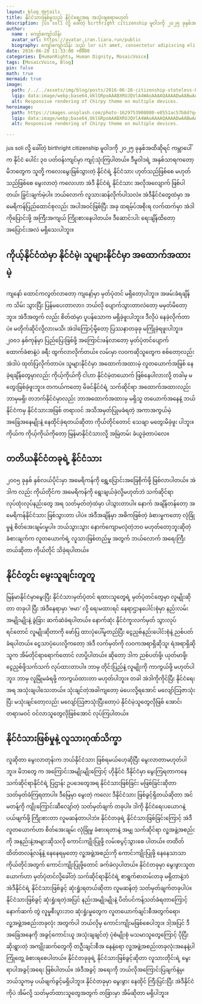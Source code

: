 ```yaml
---
layout: blog_details
title: နိုင်ငံသားဖြစ်မှုသည် နိုင်ငံရေးအရ အသုံးချစရာမဟုတ်
description: jus soli လို့ ခေါ်တဲ့ birthright citizenship မူဝါဒကို ၂၀၂၅ ခုနှစ်အထိဆိုရင် ကမ္ဘာပေါ်က နိုင်ငံ ပေါင်း ၃၀ ပတ်ဝန်းကျင်မှာ ကျင့်သုံးကြပါတယ်။ ဒီမူဝါဒရဲ့  အနှစ်သာရကတော့ မိဘတွေက သူတို့ ကလေးမွေးဖြစ်သွားတဲ့ နိုင်ငံရဲ့ နိုင်ငံသား ဟုတ်သည်ဖြစ်စေ မဟုတ်သည်ဖြစ်စေ မွေးလာတဲ့ ကလေးဟာ အဲဒီ နိုင်ငံရဲ့ နိုင်ငံသား အလိုအလျောက် ဖြစ်ပါတယ်၊ ခြွင်းချက်မဲ့ပါ။ ဘယ်လောက် လူသားဆန်လိုက်ပါသလဲ။
author:
  name : ကျော်ကျော်သိန်း
  avatar_url: https://avatar.iran.liara.run/public
  biography: ကျော်ကျော်သိန်း သည် lor sit amet, consectetur adipiscing elit.Lorem ipsum dolor sit amet, consectetur adipiscing elit. Lorem ipsum dolor sit amet, consectetur adipiscing elit.
date: 2016-06-28 11:33:00 +0800
categories: [HumanRights, Human Dignity, MosaicVoice]
tags: [MosaicVoice, Blog]
pin: false
math: true
mermaid: true
image:
  path: /../../assets/img/blog/posts/2016-06-28-citizenship-stateless-kkthein/blog_hero.png
  lqip: data:image/webp;base64,UklGRpoAAABXRUJQVlA4WAoAAAAQAAAADwAABwAAQUxQSDIAAAARL0AmbZurmr57yyIiqE8oiG0bejIYEQTgqiDA9vqnsUSI6H+oAERp2HZ65qP/VIAWAFZQOCBCAAAA8AEAnQEqEAAIAAVAfCWkAALp8sF8rgRgAP7o9FDvMCkMde9PK7euH5M1m6VWoDXf2FkP3BqV0ZYbO6NA/VFIAAAA
  alt: Responsive rendering of Chirpy theme on multiple devices.
heroimage: 
  path: https://images.unsplash.com/photo-1629753908080-e8551ac57b8d?q=80&w=3500&auto=format&fit=crop&ixlib=rb-4.0.3&ixid=M3wxMjA3fDB8MHxwaG90by1wYWdlfHx8fGVufDB8fHx8fA%3D%3D
  lqip: data:image/webp;base64,UklGRpoAAABXRUJQVlA4WAoAAAAQAAAADwAABwAAQUxQSDIAAAARL0AmbZurmr57yyIiqE8oiG0bejIYEQTgqiDA9vqnsUSI6H+oAERp2HZ65qP/VIAWAFZQOCBCAAAA8AEAnQEqEAAIAAVAfCWkAALp8sF8rgRgAP7o9FDvMCkMde9PK7euH5M1m6VWoDXf2FkP3BqV0ZYbO6NA/VFIAAAA
  alt: Responsive rendering of Chirpy theme on multiple devices.

---
```

jus soli လို့ ခေါ်တဲ့ birthright citizenship မူဝါဒကို ၂၀၂၅ ခုနှစ်အထိဆိုရင် ကမ္ဘာပေါ်က နိုင်ငံ ပေါင်း ၃၀ ပတ်ဝန်းကျင်မှာ ကျင့်သုံးကြပါတယ်။ ဒီမူဝါဒရဲ့  အနှစ်သာရကတော့ မိဘတွေက သူတို့ ကလေးမွေးဖြစ်သွားတဲ့ နိုင်ငံရဲ့ နိုင်ငံသား ဟုတ်သည်ဖြစ်စေ မဟုတ်သည်ဖြစ်စေ မွေးလာတဲ့ ကလေးဟာ အဲဒီ နိုင်ငံရဲ့ နိုင်ငံသား အလိုအလျောက် ဖြစ်ပါတယ်၊ ခြွင်းချက်မဲ့ပါ။ ဘယ်လောက် လူသားဆန်လိုက်ပါသလဲ။
အဲဒီနိုင်ငံတွေထဲမှာ အမေရိကန်ပြည်ထောင်စုလည်း အပါအဝင်ဖြစ်ပြီး အခု ထရမ့်ပ်အစိုးရ လက်ထက်မှာ အဲဒါကိုပြောင်းဖို့ အကြီးအကျယ် ကြိုးစားနေပါတယ်။ ဒီဆောင်းပါး ရေးချိန်ထိတော့ အပြောင်းအလဲ မရှိသေးပါဘူး။

## ကိုယ့်နိုင်ငံထဲမှာ နိုင်ငံမဲ့၊ သူများနိုင်ငံမှာ အထောက်အထားမဲ့
ကျနော် ထောင်ကလွတ်လာတော့ ကျနော့်မှာ မှတ်ပုံတင် မရှိတော့ပါဘူး။ အဖမ်းခံရချိန်က သိမ်း သွားပြီး ပြန်မပေးတာလား၊ ဘယ်လို ပျောက်သွားတာလဲတော့ မမှတ်မိတော့ဘူး။ အဲဒီအတွက် လည်း စိတ်ထဲမှာ ပူပန်သောက မရှိခဲ့ဖူးပါဘူး။ ဒီလိုပဲ နေခဲ့လိုက်တာပဲ။ မတိုက်ဆိုင်လို့လားမသိ၊ အဲဒါကြောင့်မို့တော့ ပြဿနာတခုခု မကြုံခဲ့ရဖူးပါဘူး။
၂၀၀၁ နှစ်ကုန်မှာ ပြည်ပြေးဖြစ်ဖို့ အကြောင်းဖန်လာတော့ မှတ်ပုံတင်ပျောက် ထောက်ခံစာနဲ့ပဲ ခရီး ထွက်လာလိုက်တယ်။ လမ်းမှာ လဝကဆိုသူတွေက စစ်တော့လည်း အဲဒါပဲ ထုတ်ပြလိုက်တာပဲ။
သူများနိုင်ငံမှာ အထောက်အထားမဲ့ လူတယောက်အဖြစ် နေခဲ့ရချိန်တွေမှာလည်း ကိုယ့်ကိုယ်ကို ငါဟာ နိုင်ငံမဲ့တယောက် ဖြစ်နေပါလားလို့ တခါမှ မတွေးဖြစ်ခဲ့ဖူးဘူး။ တကယ်ကတော့ မိခင်နိုင်ငံရဲ့ သက်ဆိုင်ရာ အထောက်အထားလည်း ဘာမှမရှိ၊ တဘက်နိုင်ငံမှာလည်း ဘာအထောက်အထားမှ မရှိသူ တယောက်အနေနဲ့ ဘယ်နိုင်ငံကမှ နိုင်ငံသားအဖြစ် တရားဝင် အသိအမှတ်ပြုမခံရတဲ့ အကာအကွယ်မဲ့ အခြေအနေမျိုးနဲ့ နေထိုင်ခဲ့ရတယ်ဆိုတာ ကိုယ်တိုင်တောင် သေချာ မတွေးမိခဲ့ဖူး ပါဘူး။ ကိုယ်က ကိုယ့်ကိုယ်ကိုတော့ မြန်မာနိုင်ငံသားလို့ အမြဲတမ်း ခံယူခဲ့တာပဲလေ။
## တတိယနိုင်ငံတခုရဲ့ နိုင်ငံသား
၂၀၀၅ ခုနှစ် နှစ်လယ်ပိုင်းမှာ အမေရိကန်ကို ရွှေ့ပြောင်းအခြေစိုက်ဖို့ ဖြစ်လာပါတယ်။ အဲဒါက လည်း ကိုယ်တိုင်က အမေရိကန်ကို ရွေးချယ်ခဲ့လို့မဟုတ်ဘဲ သက်ဆိုင်ရာ လုပ်ထုံးလုပ်နည်းတွေ အရ သတ်မှတ်တဲ့ထဲမှာ ပါသွားတာပါ။ နောက် အချိန်တန်တော့ အမေရိကန်နိုင်ငံသား ဖြစ်သွားတာ ပါပဲ။ အဲဒီအချိန်မှာ အဓိကဖြစ်တဲ့ ခံစားမှုကတော့ လုံခြုံမှုနဲ့ စိတ်အေးချမ်းမှုပါ။ ဘယ်သွားသွား နောက်ကျောမလုံတဲ့ဘဝ မဟုတ်တော့ဘူးဆိုတဲ့ ခံစားချက်က လူတယောက်ရဲ့ လူသားဖြစ်တည်မှု အတွက် ဘယ်လောက် အရေးကြီးတယ်ဆိုတာ ကိုယ်တိုင် သိခဲ့ရပါတယ်။
## နိုင်ငံတွင်း မွေးသူချင်းတူတူ
မြန်မာနိုင်ငံမှာမွေးပြီး နိုင်ငံသားမှတ်ပုံတင် ရထားသူတွေရဲ့ မှတ်ပုံတင်တွေမှာ လူမျိုးဆိုတာ တခုပါ ပြီး အဲဒီနေရာမှာ ‘ဗမာ’ လို့ ရေးမထားရင် နေရာဌာနပေါင်းစုံမှာ နည်းလမ်းအမျိုးမျိုးနဲ့ ခွဲခြား ဆက်ဆံခံရပါတယ်။ နောက်ဆုံး နိုင်ငံကူးလက်မှတ် သွားလုပ်ရင်တောင် လူမျိုးဆိုတာကို ဖော်ပြ ထားပုံပေါ်မူတည်ပြီး ငွေညှစ်နည်းပေါင်းစုံနဲ့ ညစ်ပတ်ခံရပါတယ်။ ငွေသာပုံပေးလို့ကတော့ အဲဒီ လက်မှတ်ကို လဝကအရာရှိဆိုသူ၊ ရဲအရာရှိဆိုသူက အိမ်တိုင်ရာရောက်တောင် လာပို့ပါတယ်။ ဆိုတော့ ဒါက ညစ်ပတ်ဖို့၊ ယုတ်မာဖို့၊ ငွေညှစ်ဖို့သက်သက် လုပ်ထားတာပါ။ ဘာမှ တိုင်းပြည်နဲ့ လူမျိုးကို ကာကွယ်ဖို့ မဟုတ်ပါဘူး၊ ဘာမှ လူမြိုမခံရဖို့ ကာကွယ်ထားတာ မဟုတ်ပါဘူး။ တခါ အဲဒါကိုကိုင်ပြီး နိုင်ငံရေးအရ အသုံးချပါသေးတယ်။ သုံးချင်တဲ့အခါကျတော့ မဲပေးလို့ရအောင် မလျော်သြဇာသုံးပြီး မသုံးချင်တော့လည်း မလျော်သြဇာသုံးပြီးတော့ပဲ နိုင်ငံမဲ့သူတွေလိုဖြစ် အောင်၊ တရားမဝင် ဝင်လာသူတွေလိုဖြစ်အောင် လုပ်ကြပါတယ်။
## နိုင်ငံသားဖြစ်မှုနဲ့ လူသားဂုဏ်သိက္ခာ
လူဆိုတာ မွေးလာတုန်းက ဘယ်နိုင်ငံသား ဖြစ်ရမယ်ဟေ့ဆိုပြီး မွေးလာတာမဟုတ်ပါဘူး။ မိဘတွေ က အကြောင်းအမျိုးမျိုးကြောင့် ဟိုနိုင်ငံ ဒီနိုင်ငံမှာ မွေးကြရတာကနေ သက်ဆိုင်ရာနိုင်ငံရဲ့ ပြဌာန်း ဥပဒေတွေအရ နိုင်ငံသားဖြစ်ခြင်း မဖြစ်ခြင်းဆိုတာ သတ်မှတ်ခံကြရတာပါ။ ဒီမြေမှာ မွေးတဲ့ ကလေး ဒီနိုင်ငံသား ဖြစ်ခွင့်ရှိတယ်ဆိုတာ အင်မတန့်ကို ကျိုးကြောင်းဆီလျော်တဲ့ သတ်မှတ်ချက် တခုပါ။ ဒါကို နိုင်ငံရေးပယောဂနဲ့ ပယ်ဖျက်ဖို့ ကြိုးစားတာ လူမဆန်တာပါဘဲ။
နိုင်ငံတခုရဲ့ နိုင်ငံသားဖြစ်ခြင်းကြောင့် အဲဒီလူတယောက်ဟာ စိတ်အေးချမ်း လုံခြုံမှု ခံစားရတာနဲ့ အမျှ သက်ဆိုင်ရာ လူ့အဖွဲ့အစည်းကို အနည်းနဲ့အများဆိုသလို ကောင်းကျိုးပြုဖို့ လမ်းစပွင့်သွားစေ ပါတယ်။ တထိတ်ထိတ်တလန့်လန့်နဲ့ နေနေရမှတော့ လူ့အဖွဲ့အစည်းကို ကောင်းကျိုးပြုဖို့ နေနေသာသာ ကိုယ်တိုင်အတွက် ကောင်းကျိုးပြုဖို့တောင် ခက်ခဲလှပါတယ်။
နိုင်ငံတခုမှာ မွေးဖွားသူတယောက်ဟာ မှတ်ပုံတင်လို့ခေါ်တဲ့ သက်ဆိုင်ရာနိုင်ငံရဲ့ စာရွက်စာတမ်းတခု မရှိတာနဲ့ဘဲ အဲဒီနိုင်ငံရဲ့ နိုင်ငံသားဖြစ်ခွင့် ဆုံးရှုံးရတယ်ဆိုတာ လူမဆန်တဲ့ သတ်မှတ်ချက်တခုပါပဲ။ နိုင်ငံသားဖြစ်ခွင့် ဆုံးရှုံးရတဲ့အပြင် နည်းအမျိုးမျိုးနဲ့ ပိတ်ပင်ကန့်သတ်ခံရတာကြောင့် နောက်ဆက် တွဲ လူမှုစီးပွားဘဝ ဆုံးရှုံးမှုတွေက လူတယောက်ချင်းစီအတွက်ရော၊ လူ့အဖွဲ့အစည်းတခုလုံး အတွက်ပါ ဘယ်လိုမှ ကောင်းကျိုးမဖြစ်စေပါဘူး။ ဒါ့အပြင် ဒီအခြေအနေကို အခွင့်ကောင်းယူ အသုံးချချင်တဲ့ ပုံစံမျိုးစုံ မသမာသူတွေကြောင့် ပိုပြီးဆိုးရွားတဲ့ အကျိုးဆက်တွေကို တဦးချင်းစီအ နေနဲ့ရော လူ့အဖွဲ့အစည်းတခုလုံးအနေနဲ့ပါ ကြုံတွေ့ ခံစားရစေပါတယ်။
နိုင်ငံတခုခုရဲ့ နိုင်ငံသားဖြစ်ခွင့်ဆိုတာ လူသားတိုင်းရဲ့ မွေးရာပါအခွင့်အရေး ဖြစ်ပါတယ်။ အဲဒီအခွင့် အရေးကို ဘယ်လိုအကြောင်းပြချက်နဲ့မှ၊ ဘယ်သူကမှ ပယ်ဖျက်ခွင့်မရှိပါဘူး။ နိုင်ငံတခုမှာ မွေးဖွား နေထိုင် ကြီးပြင်းပြီး အဲဒီနိုင်ငံကိုပဲ အိမ်လို့ သတ်မှတ်ထားသူတွေအတွက် တခြားမှာ အိမ်ဆိုတာ မရှိပါဘူး။

